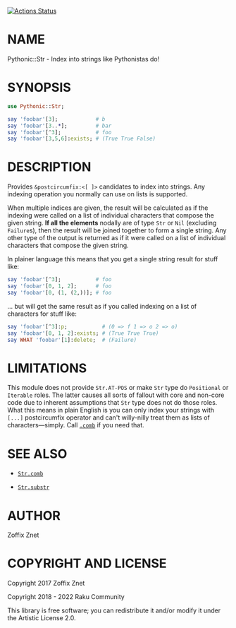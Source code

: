 [![Actions Status](https://github.com/raku-community-modules/Pythonic-Str/workflows/test/badge.svg)](https://github.com/raku-community-modules/Pythonic-Str/actions)

NAME
====

Pythonic::Str - Index into strings like Pythonistas do!

SYNOPSIS
========

```raku
use Pythonic::Str;

say 'foobar'[3];            # b
say 'foobar'[3..*];         # bar
say 'foobar'[^3];           # foo
say 'foobar'[3,5,6]:exists; # (True True False)
```

DESCRIPTION
===========

Provides `&postcircumfix:<[ ]>` candidates to index into strings. Any indexing operation you normally can use on lists is supported.

When multiple indices are given, the result will be calculated as if the indexing were called on a list of individual characters that compose the given string. **If all the elements** nodally are of type `Str` or `Nil` (excluding `Failure`s), then the result will be joined together to form a single string. Any other type of the output is returned as if it were called on a list of individual characters that compose the given string.

In plainer language this means that you get a single string result for stuff like:

```raku
say 'foobar'[^3];           # foo
say 'foobar'[0, 1, 2];      # foo
say 'foobar'[0, (1, (2,))]; # foo
```

... but will get the same result as if you called indexing on a list of characters for stuff like:

```raku
say 'foobar'[^3]:p;           # (0 => f 1 => o 2 => o)
say 'foobar'[0, 1, 2]:exists; # (True True True)
say WHAT 'foobar'[1]:delete;  # (Failure)
```

LIMITATIONS
===========

This module does not provide `Str.AT-POS` or make `Str` type do `Positional` or `Iterable` roles. The latter causes all sorts of fallout with core and non-core code due to inherent assumptions that `Str` type does not do those roles. What this means in plain English is you can only index your strings with `[...]` postcircumfix operator and can't willy-nilly treat them as lists of characters—simply. Call [`.comb`](https://docs.raku.org/routine/comb) if you need that.

SEE ALSO
========

  * [`Str.comb`](https://docs.raku.org/routine/comb)

  * [`Str.substr`](https://docs.raku.org/routine/substr)

AUTHOR
======

Zoffix Znet

COPYRIGHT AND LICENSE
=====================

Copyright 2017 Zoffix Znet

Copyright 2018 - 2022 Raku Community

This library is free software; you can redistribute it and/or modify it under the Artistic License 2.0.

